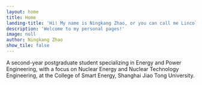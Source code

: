 ```yaml
---
layout: home
title: Home
landing-title: 'Hi! My name is Ningkang Zhao, or you can call me Lincoln'
description: 'Welcome to my personal pages!'
image: null
author: Ningkang Zhao
show_tile: false
---
```


A second-year postgraduate student specializing in Energy and Power Engineering, with a focus on Nuclear Energy and Nuclear Technology Engineering, at the College of Smart Energy, Shanghai Jiao Tong University.
